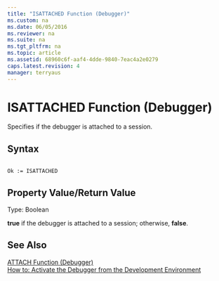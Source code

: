 ```yaml
---
title: "ISATTACHED Function (Debugger)"
ms.custom: na
ms.date: 06/05/2016
ms.reviewer: na
ms.suite: na
ms.tgt_pltfrm: na
ms.topic: article
ms.assetid: 68960c6f-aaf4-4dde-9840-7eac4a2e0279
caps.latest.revision: 4
manager: terryaus
---
```

# ISATTACHED Function (Debugger)
Specifies if the debugger is attached to a session.  
  
## Syntax  
  
```  
  
Ok := ISATTACHED   
```  
  
## Property Value\/Return Value  
 Type: Boolean  
  
 **true** if the debugger is attached to a session; otherwise, **false**.  
  
## See Also  
 [ATTACH Function \(Debugger\)](../dynamics-nav/ATTACH-Function--Debugger-.md)   
 [How to: Activate the Debugger from the Development Environment](../Topic/How%20to:%20Activate%20the%20Debugger%20from%20the%20Development%20Environment.md)